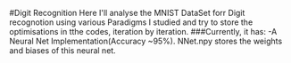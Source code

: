 #Digit Recognition
Here I'll analyse the MNIST DataSet forr Digit recognotion using various Paradigms I studied and try to store the optimisations in tthe codes, iteration by iteration.
###Currently, it has:
-A Neural Net Implementation(Accuracy ~95%). NNet.npy stores the weights and biases of this neural net.
